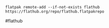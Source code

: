 ```
flatpak remote-add --if-not-exists flathub https://flathub.org/repo/flathub.flatpakrepo
```

#flathub